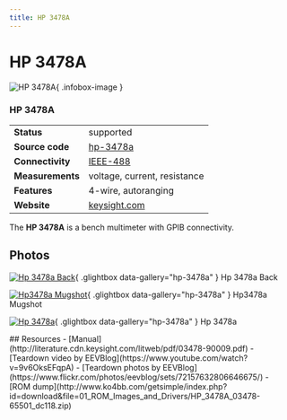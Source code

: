 ```yaml
---
title: HP 3478A
---
```


# HP 3478A

<div class="infobox" markdown>

![HP 3478A](./img/HP_3478A_back.jpg){ .infobox-image }

### HP 3478A

| | |
|---|---|
| **Status** | supported |
| **Source code** | [hp-3478a](https://github.com/OpenTraceLab/OpenTraceCapture/tree/main/src/hardware/hp-3478a) |
| **Connectivity** | [IEEE-488](https://sigrok.org/wiki/IEEE-488) |
| **Measurements** | voltage, current, resistance |
| **Features** | 4-wire, autoranging |
| **Website** | [keysight.com](http://www.keysight.com/en/pd-3478A:epsg:pro-pn-3478A/55-digit-dmm-with-hp-ib-interface?&amp;cc=BE&amp;lc=dut) |

</div>

The **HP 3478A** is a bench multimeter with GPIB connectivity.

## Photos

<div class="photo-grid" markdown>

[![Hp 3478a Back](./img/HP_3478A_back.jpg)](./img/HP_3478A_back.jpg "Hp 3478a Back"){ .glightbox data-gallery="hp-3478a" }
<span class="caption">Hp 3478a Back</span>

[![Hp3478a Mugshot](./img/Hp3478a_mugshot.jpg)](./img/Hp3478a_mugshot.png "Hp3478a Mugshot"){ .glightbox data-gallery="hp-3478a" }
<span class="caption">Hp3478a Mugshot</span>

[![Hp 3478a](./img/HP_3478A.jpg)](./img/HP_3478A.png "Hp 3478a"){ .glightbox data-gallery="hp-3478a" }
<span class="caption">Hp 3478a</span>

</div>
## Resources
- [Manual](http://literature.cdn.keysight.com/litweb/pdf/03478-90009.pdf)
- [Teardown video by EEVBlog](https://www.youtube.com/watch?v=9v6OksEFqpA)
- [Teardown photos by EEVBlog](https://www.flickr.com/photos/eevblog/sets/72157632806646675/)
- [ROM dump](http://www.ko4bb.com/getsimple/index.php?id=download&file=01_ROM_Images_and_Drivers/HP_3478A_03478-65501_dc118.zip)

